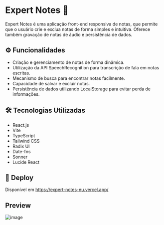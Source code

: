 # Expert Notes 📝
Expert Notes é uma aplicação front-end responsiva de notas, que permite que o usuário crie e exclua notas de forma simples e intuitiva. Oferece também gravação de notas de áudio e persistência de dados. 

## ⚙️ Funcionalidades

- Criação e gerenciamento de notas de forma dinâmica.
- Utilização da API SpeechRecognition para transcrição de fala em notas escritas.
- Mecanismo de busca para encontrar notas facilmente.
- Capacidade de salvar e excluir notas.
- Persistência de dados utilizando LocalStorage para evitar perda de informações.

## 🛠️ Tecnologias Utilizadas

- React.js
- Vite
- TypeScript
- Tailwind CSS
- Radix UI
- Date-fns
- Sonner
- Lucide React

## 🔗 Deploy

Disponível em https://expert-notes-nu.vercel.app/

## Preview
![image](https://github.com/synthriz/expert-notes/assets/111395659/c7280a6f-50b8-4963-819b-4cee801c5c82)
